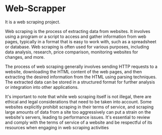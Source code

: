 # Web-Scrapper
It is a web scraping project.

Web scraping is the process of extracting data from websites. It involves using a program or a script to access and gather information from web pages, 
typically in a format that is easy to work with, such as a spreadsheet or database. Web scraping is often used for various purposes, including data 
analysis, research, price comparison, monitoring websites for changes, and more.

The process of web scraping generally involves sending HTTP requests to a website, downloading the HTML content of the web pages, and then extracting 
the desired information from the HTML using parsing techniques. The extracted data can be stored in a structured format for further analysis or integration 
into other applications.

It's important to note that while web scraping itself is not illegal, there are ethical and legal considerations that need to be taken into account. Some
websites explicitly prohibit scraping in their terms of service, and scraping large amounts of data from a site too aggressively can put a strain on the website's 
servers, leading to performance issues. It's essential to review and comply with the terms of service of a website and be respectful of its resources when engaging 
in web scraping activities
